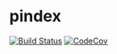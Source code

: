 # pindex

[![Build Status](https://travis-ci.com/sejinahn2/pindex.jl.svg?branch=master)](https://travis-ci.com/sejinahn2/pindex.jl)
[![CodeCov](https://codecov.io/gh/sejinahn2/pindex.jl/branch/master/graph/badge.svg)](https://codecov.io/gh/sejinahn2/pindex.jl)
